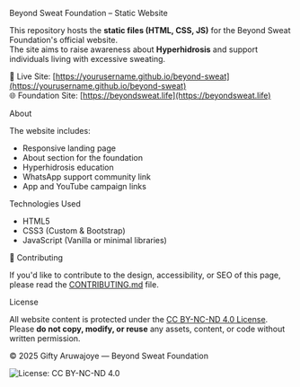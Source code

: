  Beyond Sweat Foundation – Static Website

This repository hosts the **static files (HTML, CSS, JS)** for the Beyond Sweat Foundation's official website.  
The site aims to raise awareness about **Hyperhidrosis** and support individuals living with excessive sweating.

🔗 Live Site: [https://yourusername.github.io/beyond-sweat](https://yourusername.github.io/beyond-sweat)  
🌐 Foundation Site: [https://beyondsweat.life](https://beyondsweat.life)


 About

The website includes:

- Responsive landing page
- About section for the foundation
- Hyperhidrosis education
- WhatsApp support community link
- App and YouTube campaign links

Technologies Used

- HTML5
- CSS3 (Custom & Bootstrap)
- JavaScript (Vanilla or minimal libraries)

🤝 Contributing

If you'd like to contribute to the design, accessibility, or SEO of this page, please read the [CONTRIBUTING.md](./CONTRIBUTING.md) file.

License

All website content is protected under the [CC BY-NC-ND 4.0 License](https://creativecommons.org/licenses/by-nc-nd/4.0/).  
Please **do not copy, modify, or reuse** any assets, content, or code without written permission.

© 2025 Gifty Aruwajoye — Beyond Sweat Foundation



![License: CC BY-NC-ND 4.0](https://img.shields.io/badge/License-CC%20BY--NC--ND%204.0-lightgrey.svg)

